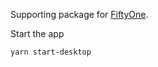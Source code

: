 Supporting package for [FiftyOne](https://pypi.org/project/fiftyone).

Start the app

```
yarn start-desktop
```
